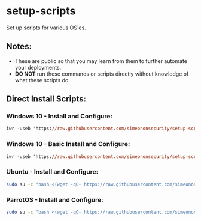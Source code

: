 # setup-scripts
Set up scripts for various OS'es.

## Notes: 
- These are public so that you may learn from them to further automate your deployments.
- **DO NOT** run these commands or scripts directly without knowledge of what these scripts do.

## Direct Install Scripts:
### Windows 10 - Install and Configure:
```ps
iwr -useb 'https://raw.githubusercontent.com/simeononsecurity/setup-scripts/main/windows10.ps1'|iex
```

### Windows 10 - Basic Install and Configure:
```ps
iwr -useb 'https://raw.githubusercontent.com/simeononsecurity/setup-scripts/main/windows10-basic.ps1'|iex
```

### Ubuntu - Install and Configure:
```bash
sudo su -c "bash <(wget -qO- https://raw.githubusercontent.com/simeononsecurity/setup-scripts/main/ubuntu.sh)" root
```

### ParrotOS - Install and Configure:
```bash
sudo su -c "bash <(wget -qO- https://raw.githubusercontent.com/simeononsecurity/setup-scripts/main/parrot.sh)" root
```
